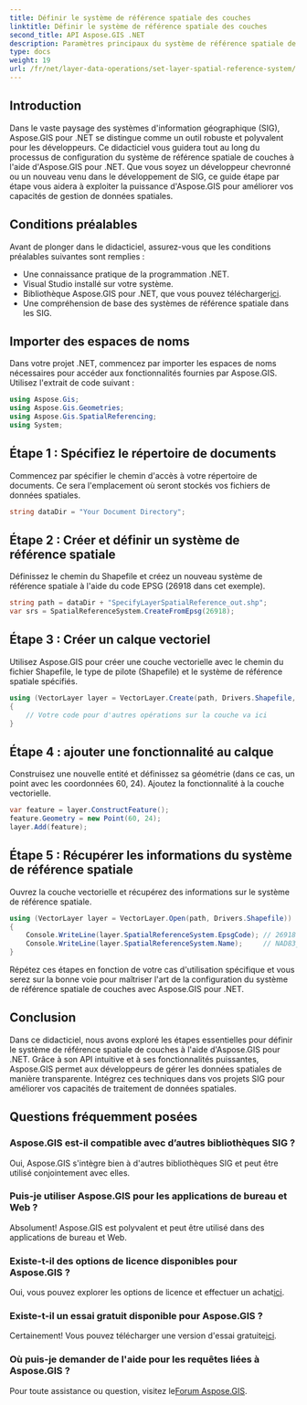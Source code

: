 ```yaml
---
title: Définir le système de référence spatiale des couches
linktitle: Définir le système de référence spatiale des couches
second_title: API Aspose.GIS .NET
description: Paramètres principaux du système de référence spatiale de couches avec Aspose.GIS pour .NET. Élevez vos projets SIG avec ce didacticiel étape par étape.
type: docs
weight: 19
url: /fr/net/layer-data-operations/set-layer-spatial-reference-system/
---
```

## Introduction
Dans le vaste paysage des systèmes d'information géographique (SIG), Aspose.GIS pour .NET se distingue comme un outil robuste et polyvalent pour les développeurs. Ce didacticiel vous guidera tout au long du processus de configuration du système de référence spatiale de couches à l'aide d'Aspose.GIS pour .NET. Que vous soyez un développeur chevronné ou un nouveau venu dans le développement de SIG, ce guide étape par étape vous aidera à exploiter la puissance d'Aspose.GIS pour améliorer vos capacités de gestion de données spatiales.
## Conditions préalables
Avant de plonger dans le didacticiel, assurez-vous que les conditions préalables suivantes sont remplies :
- Une connaissance pratique de la programmation .NET.
- Visual Studio installé sur votre système.
-  Bibliothèque Aspose.GIS pour .NET, que vous pouvez télécharger[ici](https://releases.aspose.com/gis/net/).
- Une compréhension de base des systèmes de référence spatiale dans les SIG.
## Importer des espaces de noms
Dans votre projet .NET, commencez par importer les espaces de noms nécessaires pour accéder aux fonctionnalités fournies par Aspose.GIS. Utilisez l'extrait de code suivant :
```csharp
using Aspose.Gis;
using Aspose.Gis.Geometries;
using Aspose.Gis.SpatialReferencing;
using System;
```
## Étape 1 : Spécifiez le répertoire de documents
Commencez par spécifier le chemin d'accès à votre répertoire de documents. Ce sera l'emplacement où seront stockés vos fichiers de données spatiales.
```csharp
string dataDir = "Your Document Directory";
```
## Étape 2 : Créer et définir un système de référence spatiale
Définissez le chemin du Shapefile et créez un nouveau système de référence spatiale à l'aide du code EPSG (26918 dans cet exemple).
```csharp
string path = dataDir + "SpecifyLayerSpatialReference_out.shp";
var srs = SpatialReferenceSystem.CreateFromEpsg(26918);
```
## Étape 3 : Créer un calque vectoriel
Utilisez Aspose.GIS pour créer une couche vectorielle avec le chemin du fichier Shapefile, le type de pilote (Shapefile) et le système de référence spatiale spécifiés.
```csharp
using (VectorLayer layer = VectorLayer.Create(path, Drivers.Shapefile, srs))
{
    // Votre code pour d'autres opérations sur la couche va ici
}
```
## Étape 4 : ajouter une fonctionnalité au calque
Construisez une nouvelle entité et définissez sa géométrie (dans ce cas, un point avec les coordonnées 60, 24). Ajoutez la fonctionnalité à la couche vectorielle.
```csharp
var feature = layer.ConstructFeature();
feature.Geometry = new Point(60, 24);
layer.Add(feature);
```
## Étape 5 : Récupérer les informations du système de référence spatiale
Ouvrez la couche vectorielle et récupérez des informations sur le système de référence spatiale.
```csharp
using (VectorLayer layer = VectorLayer.Open(path, Drivers.Shapefile))
{
    Console.WriteLine(layer.SpatialReferenceSystem.EpsgCode); // 26918
    Console.WriteLine(layer.SpatialReferenceSystem.Name);     // NAD83_UTM_zone_18N
}
```
Répétez ces étapes en fonction de votre cas d'utilisation spécifique et vous serez sur la bonne voie pour maîtriser l'art de la configuration du système de référence spatiale de couches avec Aspose.GIS pour .NET.
## Conclusion
Dans ce didacticiel, nous avons exploré les étapes essentielles pour définir le système de référence spatiale de couches à l'aide d'Aspose.GIS pour .NET. Grâce à son API intuitive et à ses fonctionnalités puissantes, Aspose.GIS permet aux développeurs de gérer les données spatiales de manière transparente. Intégrez ces techniques dans vos projets SIG pour améliorer vos capacités de traitement de données spatiales.
## Questions fréquemment posées
### Aspose.GIS est-il compatible avec d’autres bibliothèques SIG ?
Oui, Aspose.GIS s'intègre bien à d'autres bibliothèques SIG et peut être utilisé conjointement avec elles.
### Puis-je utiliser Aspose.GIS pour les applications de bureau et Web ?
Absolument! Aspose.GIS est polyvalent et peut être utilisé dans des applications de bureau et Web.
### Existe-t-il des options de licence disponibles pour Aspose.GIS ?
 Oui, vous pouvez explorer les options de licence et effectuer un achat[ici](https://purchase.aspose.com/buy).
### Existe-t-il un essai gratuit disponible pour Aspose.GIS ?
 Certainement! Vous pouvez télécharger une version d'essai gratuite[ici](https://releases.aspose.com/).
### Où puis-je demander de l'aide pour les requêtes liées à Aspose.GIS ?
 Pour toute assistance ou question, visitez le[Forum Aspose.GIS](https://forum.aspose.com/c/gis/33).